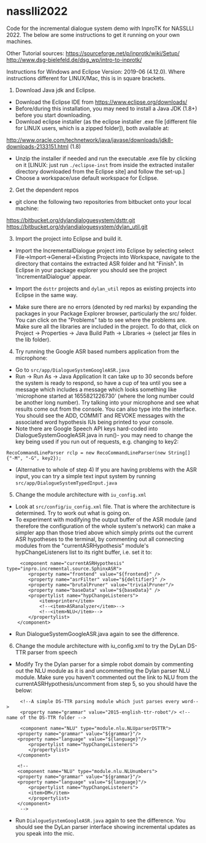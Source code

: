 # nasslli2022
Code for the incremental dialogue system demo with InproTK for NASSLLI 2022. The below are some instructions to get it running on your own machines.

Other Tutorial sources:
https://sourceforge.net/p/inprotk/wiki/Setup/
http://www.dsg-bielefeld.de/dsg_wp/intro-to-inprotk/

Instructions for Windows and Eclipse Version: 2019-06 (4.12.0). Where instructions different for LINUX/Mac, this is in square brackets.

1. Download Java jdk and Eclipse.
* Download the Eclipse IDE from https://www.eclipse.org/downloads/
* Before/during this installation, you may need to install a Java JDK (1.8+) before you start downloading.
* Download eclipse installer (as the eclipse installer .exe file [different file for LINUX users, which is a zipped folder]), both available at:
 
http://www.oracle.com/technetwork/java/javase/downloads/jdk8-downloads-2133151.html (1.8)

* Unzip the installer if needed and run the executable .exe file by clicking on it [LINUX: just run `./eclipse-inst` from inside the extracted installer directory downloaded from the Eclipse site] and follow the set-up.]
* Choose a workspace/use default workspace for Eclipse.

2. Get the dependent repos
* git clone the following two repositories from bitbucket onto your local machine:

https://bitbucket.org/dylandialoguesystem/dsttr.git
https://bitbucket.org/dylandialoguesystem/dylan_util.git


3. Import the project into Eclipse and build it.
* Import the IncrementalDialogue project into Eclipse by selecting select File->Import->General->Existing Projects into Workspace, navigate to the directory that contains the extracted ASR folder and hit "Finish". In Eclipse in your package explorer you should see the project 'IncrementalDialogue' appear.

* Import the `dsttr` projects and `dylan_util` repos as existing projects into Eclipse in the same way.

* Make sure there are no errors (denoted by red marks) by expanding the packages in your Package Explorer browser, particularly the src/ folder. You can click on the "Problems" tab to see where the problems are. Make sure all the libraries are included in the project. To do that, click on Project -> Properties -> Java Build Path -> Libraries -> (select jar files in the lib folder).

4. Try running the Google ASR based numbers application from the microphone:
* Go to ```src/app/DialogueSystemGoogleASR.java```
* Run -> Run As -> Java Application
It can take up to 30 seconds before the system is ready to respond, so have a cup of tea until you see a message which includes a message which looks something like 'microphone started at 1655821226730' (where the long number could be another long number). Try talking into your microphone and see what results come out from the console.  You can also type into the interface. You should see the ADD, COMMIT and REVOKE messages with the associated word hypothesis IUs being printed to your console.
* Note there are Google Speech API keys hard-coded into DialogueSystemGoogleASR.java in run()- you may need to change the key being used if you run out of requests, e.g. changing to key2:

```RecoCommandLineParser rclp = new RecoCommandLineParser(new String[] {"-M", "-G", key2});```

* (Alternative to whole of step 4) If you are having problems with the ASR input, you can try a simple text input system by running ```src/app/DialogueSystemTypedInput.java```


5. Change the module architecture with ```iu_config.xml```
* Look at ```src/config/iu_config.xml``` file. That is where the architecture is determined. Try to work out what is going on.
* To experiment with modifying the output buffer of the ASR module (and therefore the configuration of the whole system's network) can make a simpler app than those tried above which simply prints out the current ASR hypotheses to the terminal, by commenting out all connecting modules from the "currentASRHypothesis" module's hypChangeListeners list to its right buffer, i.e. set it to:

```
     <component name="currentASRHypothesis" type="inpro.incremental.source.SphinxASR"> 
        <property name="frontend" value="${frontend}" />
        <property name="asrFilter" value="${deltifier}" />
        <property name="brutalPruner" value="trivialPruner"/>
        <property name="baseData" value="${baseData}" />
        <propertylist name="hypChangeListeners">
        	<item>printer</item>
        	<!--<item>ASRanalyzer</item>-->
        	<!--<item>NLU</item>-->
        </propertylist>
    </component> 
```
        
* Run DialogueSystemGoogleASR.java again to see the difference.
        	
6. Change the module architecture with iu_config.xml to try the DyLan DS-TTR parser from speech
* Modify Try the Dylan parser for a simple robot domain by commenting out the NLU module as it is and uncommenting the Dylan parser NLU module. Make sure you haven't commented out the link to NLU from the currentASRHypothesis/uncomment from step 5, so you should have the below:

```    
     <!--A simple DS-TTR parsing module which just parses every word-->
     <property name="grammar" value="2015-english-ttr-robot"/> <!-- name of the DS-TTR folder -->
  
     <component name="NLU" type="module.nlu.NLUparserDSTTR">
   	<property name="grammar" value="${grammar}"/>
   	<property name="language" value="${language}"/>
        <propertylist name="hypChangeListeners">
        </propertylist>
    </component>

    <!--
    <component name="NLU" type="module.nlu.NLUnumbers">
   	<property name="grammar" value="${grammar}"/>
   	<property name="language" value="${language}"/>
        <propertylist name="hypChangeListeners">
        <item>DM</item> 
        </propertylist>
    </component>
     -->
 ```

* Run ```DialogueSystemGoogleASR.java``` again to see the difference. You should see the DyLan parser interface showing incremental updates as you speak into the mic. 



